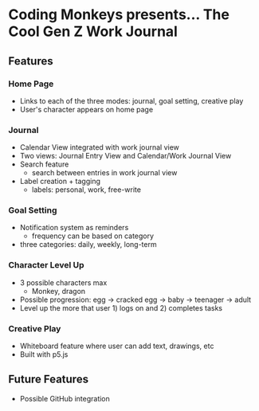 # Coding Monkeys presents... The Cool Gen Z Work Journal

## Features

### Home Page

- Links to each of the three modes: journal, goal setting, creative play
- User's character appears on home page

### Journal

- Calendar View integrated with work journal view
- Two views: Journal Entry View and Calendar/Work Journal View
- Search feature
  - search between entries in work journal view
- Label creation + tagging
  - labels: personal, work, free-write

### Goal Setting

- Notification system as reminders
  - frequency can be based on category
- three categories: daily, weekly, long-term

### Character Level Up

- 3 possible characters max
  - Monkey, dragon
- Possible progression: egg -> cracked egg -> baby -> teenager -> adult 
- Level up the more that user 1) logs on and 2) completes tasks

### Creative Play

- Whiteboard feature where user can add text, drawings, etc
- Built with p5.js

## Future Features

- Possible GitHub integration
